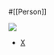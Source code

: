 #[[Person]]

![](https://pbs.twimg.com/profile_images/1554940713/cunningham_400x400.jpg)

- [X](https://twitter.com/wardcunningham?lang=ja)